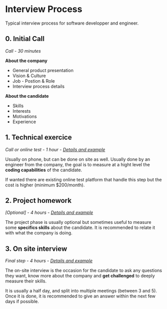 # Interview Process

Typical interview process for software developper and engineer. 

## 0. Initial Call
*Call - 30 minutes*

**About the company**

* General product presentation
* Vision & Culture
* Job - Postion & Role
* Interview process details

**About the candidate**

* Skills
* Interests
* Motivations
* Experience

## 1. Technical exercice
*Call or online test - 1 hour - [Details and example](./1-technical)*

Usually on phone, but can be done on site as well. Usually done by an engineer from the company, the goal
is to measure at a hight level the **coding capabilities** of the candidate. 

If wanted there are existing online test platform that handle this step but the cost is higher (minimum $200/month).

## 2. Project homework
*[Optional] - 4 hours -  [Details and example](./2-projects)*

The project phase is usually optional but sometimes useful to measure some **specifics skills** about the
candidate. It is recommended to relate it with what the company is doing.

## 3. On site interview
*Final step - 4 hours -  [Details and example](./3-on-site)*

The on-site interview is the occasion for the candidate to ask any questions they want, know more about
the company and **get challenged** to deeply measure their skills.

It is usually a half day, and split into multiple meetings (between 3 and 5).  Once it is done, it is
recommended to give an answer within the next few days if possible.
